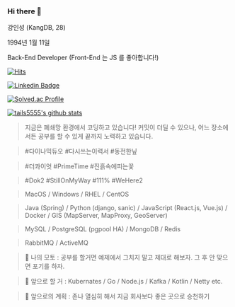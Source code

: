 ### Hi there 👋

강인성 (KangDB, 28)

1994년 1월 11일

Back-End Developer (Front-End 는 JS 를 좋아합니다!)

[![Hits](https://hits.seeyoufarm.com/api/count/incr/badge.svg?url=https%3A%2F%2Fgithub.com%2Ftails5555&count_bg=%2379C83D&title_bg=%23555555&icon=&icon_color=%23E7E7E7&title=hits&edge_flat=false)](https://hits.seeyoufarm.com)

[![Linkedin Badge](https://img.shields.io/badge/-LinkedIn-blue?style=flat-square&logo=Linkedin&logoColor=white&link=https://www.linkedin.com/in/%EC%9D%B8%EC%84%B1-%EA%B0%95-61675919b/)](https://www.linkedin.com/in/%EC%9D%B8%EC%84%B1-%EA%B0%95-61675919b//)

[![Solved.ac Profile](http://mazassumnida.wtf/api/v2/generate_badge?boj=tails5555)](https://solved.ac/tails5555/)

[![tails5555's github stats](https://github-readme-stats.vercel.app/api?username=tails5555&theme=gruvbox&show_icons=true)](https://github.com/tails5555)



> 지금은 폐쇄망 환경에서 코딩하고 있습니다! 커밋이 더딜 수 있으나, 어느 장소에서든 공부를 할 수 있게 끝까지 노력하고 있습니다.

> #다이나믹듀오 #다시쓰는이력서 #동전한닢

> #더콰이엇 #PrimeTime #진흙속에피는꽃

> #Dok2 #StillOnMyWay #111% #WeHere2

> MacOS / Windows / RHEL / CentOS

> Java (Spring) / Python (django, sanic) / JavaScript (React.js, Vue.js) / Docker / GIS (MapServer, MapProxy, GeoServer)

> MySQL / PostgreSQL (pgpool HA) / MongoDB / Redis

> RabbitMQ / ActiveMQ

> 💬 나의 모토 : 공부를 할거면 예제에서 그치지 말고 제대로 해보자. 그 후 안 맞으면 포기를 하자.

> 🤔 앞으로 할 거 : Kubernates / Go / Node.js / Kafka / Kotlin / Netty etc.

> 🌱 앞으로의 계획 : 존나 열심히 해서 지금 회사보다 좋은 곳으로 승천하기

<!--
**tails5555/tails5555** is a ✨ _special_ ✨ repository because its `README.md` (this file) appears on your GitHub profile.

Here are some ideas to get you started:

- 🔭 I’m currently working on ...
- 🌱 I’m currently learning ...
- 👯 I’m looking to collaborate on ...
- 🤔 I’m looking for help with ...
- 💬 Ask me about ...
- 📫 How to reach me: ...
- 😄 Pronouns: ...
- ⚡ Fun fact: ...
-->
